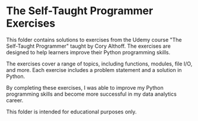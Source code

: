 # The Self-Taught Programmer Exercises

This folder contains solutions to exercises from the Udemy course "The Self-Taught Programmer" taught by Cory Althoff. The exercises are designed to help learners improve their Python programming skills. 

The exercises cover a range of topics, including functions, modules, file I/O, and more. Each exercise includes a problem statement and a solution in Python. 

By completing these exercises, I was able to improve my Python programming skills and become more successful in my data analytics career. 

This folder is intended for educational purposes only.